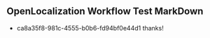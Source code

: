 ## OpenLocalization Workflow Test MarkDown
* ca8a35f8-981c-4555-b0b6-fd94bf0e44d1 thanks!

<!--HONumber=Aug16_HO3-->


